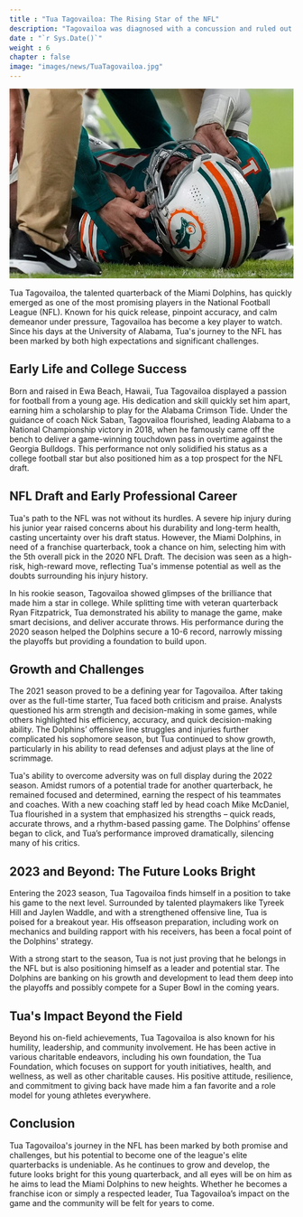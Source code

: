 ```yaml
---
title : "Tua Tagovailoa: The Rising Star of the NFL"
description: "Tagovailoa was diagnosed with a concussion and ruled out from returning after exiting Thursday's game against the Bills"
date : "`r Sys.Date()`"
weight : 6
chapter : false
image: "images/news/TuaTagovailoa.jpg"
---
```

![Tua Tagovailoa](/images/news/TuaTagovailoa.jpg)

Tua Tagovailoa, the talented quarterback of the Miami Dolphins, has quickly emerged as one of the most promising players in the National Football League (NFL). Known for his quick release, pinpoint accuracy, and calm demeanor under pressure, Tagovailoa has become a key player to watch. Since his days at the University of Alabama, Tua's journey to the NFL has been marked by both high expectations and significant challenges.

## Early Life and College Success

Born and raised in Ewa Beach, Hawaii, Tua Tagovailoa displayed a passion for football from a young age. His dedication and skill quickly set him apart, earning him a scholarship to play for the Alabama Crimson Tide. Under the guidance of coach Nick Saban, Tagovailoa flourished, leading Alabama to a National Championship victory in 2018, when he famously came off the bench to deliver a game-winning touchdown pass in overtime against the Georgia Bulldogs. This performance not only solidified his status as a college football star but also positioned him as a top prospect for the NFL draft.

## NFL Draft and Early Professional Career

Tua's path to the NFL was not without its hurdles. A severe hip injury during his junior year raised concerns about his durability and long-term health, casting uncertainty over his draft status. However, the Miami Dolphins, in need of a franchise quarterback, took a chance on him, selecting him with the 5th overall pick in the 2020 NFL Draft. The decision was seen as a high-risk, high-reward move, reflecting Tua's immense potential as well as the doubts surrounding his injury history.

In his rookie season, Tagovailoa showed glimpses of the brilliance that made him a star in college. While splitting time with veteran quarterback Ryan Fitzpatrick, Tua demonstrated his ability to manage the game, make smart decisions, and deliver accurate throws. His performance during the 2020 season helped the Dolphins secure a 10-6 record, narrowly missing the playoffs but providing a foundation to build upon.

## Growth and Challenges

The 2021 season proved to be a defining year for Tagovailoa. After taking over as the full-time starter, Tua faced both criticism and praise. Analysts questioned his arm strength and decision-making in some games, while others highlighted his efficiency, accuracy, and quick decision-making ability. The Dolphins’ offensive line struggles and injuries further complicated his sophomore season, but Tua continued to show growth, particularly in his ability to read defenses and adjust plays at the line of scrimmage.

Tua's ability to overcome adversity was on full display during the 2022 season. Amidst rumors of a potential trade for another quarterback, he remained focused and determined, earning the respect of his teammates and coaches. With a new coaching staff led by head coach Mike McDaniel, Tua flourished in a system that emphasized his strengths – quick reads, accurate throws, and a rhythm-based passing game. The Dolphins’ offense began to click, and Tua’s performance improved dramatically, silencing many of his critics.

## 2023 and Beyond: The Future Looks Bright

Entering the 2023 season, Tua Tagovailoa finds himself in a position to take his game to the next level. Surrounded by talented playmakers like Tyreek Hill and Jaylen Waddle, and with a strengthened offensive line, Tua is poised for a breakout year. His offseason preparation, including work on mechanics and building rapport with his receivers, has been a focal point of the Dolphins' strategy.

With a strong start to the season, Tua is not just proving that he belongs in the NFL but is also positioning himself as a leader and potential star. The Dolphins are banking on his growth and development to lead them deep into the playoffs and possibly compete for a Super Bowl in the coming years.

## Tua's Impact Beyond the Field

Beyond his on-field achievements, Tua Tagovailoa is also known for his humility, leadership, and community involvement. He has been active in various charitable endeavors, including his own foundation, the Tua Foundation, which focuses on support for youth initiatives, health, and wellness, as well as other charitable causes. His positive attitude, resilience, and commitment to giving back have made him a fan favorite and a role model for young athletes everywhere.

## Conclusion

Tua Tagovailoa's journey in the NFL has been marked by both promise and challenges, but his potential to become one of the league's elite quarterbacks is undeniable. As he continues to grow and develop, the future looks bright for this young quarterback, and all eyes will be on him as he aims to lead the Miami Dolphins to new heights. Whether he becomes a franchise icon or simply a respected leader, Tua Tagovailoa’s impact on the game and the community will be felt for years to come.
